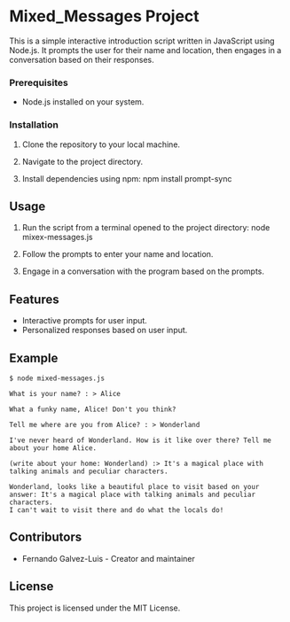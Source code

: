 # Mixed_Messages Project

This is a simple interactive introduction script written in JavaScript using Node.js. It prompts the user for their name and location, then engages in a conversation based on their responses.

### Prerequisites

- Node.js installed on your system.

### Installation

1. Clone the repository to your local machine.


2. Navigate to the project directory.


3. Install dependencies using npm: npm install prompt-sync


## Usage

1. Run the script from a terminal opened to the project directory: node mixex-messages.js

2. Follow the prompts to enter your name and location.

3. Engage in a conversation with the program based on the prompts.

## Features

- Interactive prompts for user input.
- Personalized responses based on user input.

## Example

```
$ node mixed-messages.js

What is your name? : > Alice

What a funky name, Alice! Don't you think?

Tell me where are you from Alice? : > Wonderland

I've never heard of Wonderland. How is it like over there? Tell me about your home Alice.

(write about your home: Wonderland) :> It's a magical place with talking animals and peculiar characters.

Wonderland, looks like a beautiful place to visit based on your answer: It's a magical place with talking animals and peculiar characters.
I can't wait to visit there and do what the locals do!
```

## Contributors

- Fernando Galvez-Luis - Creator and maintainer

## License

This project is licensed under the MIT License.

